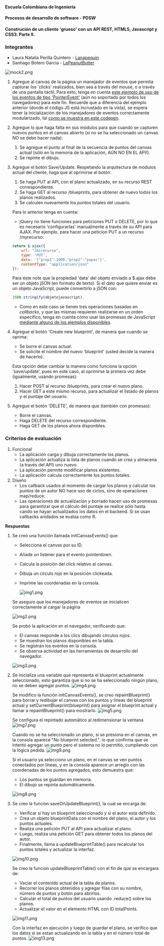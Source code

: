 #### Escuela Colombiana de Ingeniería
#### Procesos de desarrollo de software - PDSW
#### Construción de un cliente 'grueso' con un API REST, HTML5, Javascript y CSS3. Parte II.

### Integrantes
- Laura Natalia Perilla Quintero - [Lanapequin](https://github.com/Lanapequin)
- Santiago Botero Garcia - [LePeanutButter](https://github.com/LePeanutButter)

![mock2.png](img/mock2.png)

1. Agregue al canvas de la página un manejador de eventos que permita capturar los 'clicks' realizados, bien sea a través del mouse, o a través de una pantalla táctil. Para esto, tenga en cuenta [este ejemplo de uso de los eventos de tipo 'PointerEvent'](https://mobiforge.com/design-development/html5-pointer-events-api-combining-touch-mouse-and-pen) (aún no soportado por todos los navegadores) para este fin. Recuerde que a diferencia del ejemplo anterior (donde el código JS está incrustado en la vista), se espera tener la inicialización de los manejadores de eventos correctamente modularizado, tal [como se muestra en este codepen](https://codepen.io/hcadavid/pen/BwWbrw).

2. Agregue lo que haga falta en sus módulos para que cuando se capturen nuevos puntos en el canvas abierto (si no se ha seleccionado un canvas NO se debe hacer nada):
    1. Se agregue el punto al final de la secuencia de puntos del canvas actual (sólo en la memoria de la aplicación, AÚN NO EN EL API!).
    2. Se repinte el dibujo.

3. Agregue el botón Save/Update. Respetando la arquitectura de módulos actual del cliente, haga que al oprimirse el botón:
    1. Se haga PUT al API, con el plano actualizado, en su recurso REST correspondiente.
    2. Se haga GET al recurso /blueprints, para obtener de nuevo todos los planos realizados.
    3. Se calculen nuevamente los puntos totales del usuario.

   Para lo anterior tenga en cuenta:

    * jQuery no tiene funciones para peticiones PUT o DELETE, por lo que es necesario 'configurarlas' manualmente a través de su API para AJAX. Por ejemplo, para hacer una peticion PUT a un recurso /myrecurso:

   ```javascript
   return $.ajax({
       url: "/mirecurso",
       type: 'PUT',
       data: '{"prop1":1000,"prop2":"papas"}',
       contentType: "application/json"
   });
   
   ```
   Para éste note que la propiedad 'data' del objeto enviado a $.ajax debe ser un objeto jSON (en formato de texto). Si el dato que quiere enviar es un objeto JavaScript, puede convertirlo a jSON con:

   ```javascript
   JSON.stringify(objetojavascript),
   ```
    * Como en este caso se tienen tres operaciones basadas en _callbacks_, y que las mismas requieren realizarse en un orden específico, tenga en cuenta cómo usar las promesas de JavaScript [mediante alguno de los ejemplos disponibles](http://codepen.io/hcadavid/pen/jrwdgK).

4. Agregue el botón 'Create new blueprint', de manera que cuando se oprima:
    * Se borre el canvas actual.
    * Se solicite el nombre del nuevo 'blueprint' (usted decide la manera de hacerlo).

   Esta opción debe cambiar la manera como funciona la opción 'save/update', pues en este caso, al oprimirse la primera vez debe (igualmente, usando promesas):

    1. Hacer POST al recurso /blueprints, para crear el nuevo plano.
    2. Hacer GET a este mismo recurso, para actualizar el listado de planos y el puntaje del usuario.

5. Agregue el botón 'DELETE', de manera que (también con promesas):
    * Borre el canvas.
    * Haga DELETE del recurso correspondiente.
    * Haga GET de los planos ahora disponibles.

### Criterios de evaluación

1. Funcional
    * La aplicación carga y dibuja correctamente los planos.
    * La aplicación actualiza la lista de planos cuando se crea y almacena (a través del API) uno nuevo.
    * La aplicación permite modificar planos existentes.
    * La aplicación calcula correctamente los puntos totales.
2. Diseño
    * Los callback usados al momento de cargar los planos y calcular los puntos de un autor NO hace uso de ciclos, sino de operaciones map/reduce.
    * Las operaciones de actualización y borrado hacen uso de promesas para garantizar que el cálculo del puntaje se realice sólo hasta cando se hayan actualizados los datos en el backend. Si se usan callbacks anidados se evalúa como R.

**Respuestas**
1. Se creó una función llamada initCanvasEvents() que:
   - Selecciona el canvas por su ID.
   - Añade un listener para el evento pointerdown.
   - Calcula la posición del click relativo al canvas.
   - Dibuja un círculo rojo en la posición clickeada.
   - Imprime las coordenadas en la consola.

     ![img1.png](img/img1.png)

   Se aseguro que los manejadores de eventos se inicialicen correctamente al cargar la página

   ![img2.png](img/img2.png)

   Se probó la aplicación en el navegador, verificando que:
   - El canvas responde a los clics dibujando círculos rojos.
   - Se muestran los planos disponibles en la tabla.
   - Se registran los eventos en la consola.
   - Se observa actividad en las herramientas de desarrollo del navegador.
   
   ![img3.png](img/img3.png)

2. Se inicializa una variable que representa el blueprint actualmente seleccionado, esto garantiza que si no se ha seleccionado ningún plano, no se deben agregar puntos. 
   ![img4.png](img/img4.png)

   Se modifico la función initCanvasEvents(), se creo repaintBlueprint() para borrar y redibujar el canvas con los puntos y líneas del blueprint actual y setCurrentBlueprint(blueprint) para asignar el blueprint actual y llamar a repaintBlueprint() para mostrarlo.
   ![img5.png](img/img5.png)

   Se configura el repintado automático al redimensionar la ventana
   ![img7.png](img/img7.png)

   Cuando no se ha seleccionado un plano, si se presiona en el canvas, en la consola aparece "No blueprint selected.", lo que confirma que se intentó agregar un punto pero el sistema no lo permitió, cumpliendo con la lógica pedida.
   ![img9.png](img/img9.png)

   Si el usuario ya selecciono un plano, en el canvas se ven puntos conectados por líneas, y en la consola aparece un arreglo con las coordenadas de los puntos agregados, esto demuestra que:
   - Los puntos se guardan en memoria.
   - El dibujo se repinta automáticamente.
   
   ![img8.png](img/img8.png)

3. Se creo la funcion saveOrUpdateBlueprint(), la cual se encarga de:
   - Verificar si hay un blueprint seleccionado y si el autor está definido.
   - Crea un objeto blueprintData con el nombre del plano, el autor y los puntos actuales.
   - Realiza una petición PUT al API para actualizar el plano.
   - Luego, realiza una petición GET para obtener todos los planos del autor.
   - Finalmente, llama a updateBlueprintTable() para recalcular los puntos totales y actualizar la interfaz.

   ![img10.png](img/img10.png)

   Se creo la funcion updateBlueprintTable() con el fin de que se encargara de:
   - Vaciar el contenido actual de la tabla de planos.
   - Recorrer los planos obtenidos y agregar filas con su nombre, número de puntos y botón para abrirlos.
   - Calcular el total de puntos del usuario usando .reduce() sobre los planos.
   - Actualizar el valor en el elemento HTML con ID totalPoints.

   ![img11.png](img/img11.png)

   Con la interfaz en ejecución y luego de guardar el plano, se verifico que los datos si se estan actualizando en la tabla y en el número total de puntos.
   ![img13.png](img/img13.png)